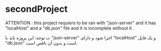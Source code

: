 # secondProject
ATTENTION : this project requiers to be ran with "json-server" and it has "localHost" and a "db.json" file and it is incomplete without it .



ت                                                                                              توجه: این پروژه باید با "json-server" اجرا شود و دارای "localHost" و یک فایل "db.json" است و بدون آن ناقص است.
